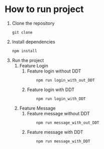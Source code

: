 # How to run project

1. Clone the repository
    ```
    git clone 
    ```
2. Install dependencies
    ```
    npm install
    ```
3. Run the project
   1. Feature Login
       1. Feature login without DDT
            ```
                npm run login_with_out_DDT
            ```
       2. Feature login with DDT
            ```
                npm run login_with_DDT
            ```
    2. Feature Message
        1. Feature message without DDT
            ```
                npm run message_with_out_DDT
            ```
        2. Feature message with DDT
            ```
                npm run message_with_DDT
            ```
